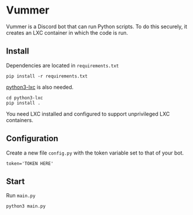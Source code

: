 # Vummer

Vummer is a Discord bot that can run Python scripts. To do this securely, it
creates an LXC container in which the code is run.

## Install

Dependencies are located in `requirements.txt`

```
pip install -r requirements.txt
```

[python3-lxc](https://github.com/lxc/python3-lxc) is also needed.

```git clone https://github.com/lxc/python3-lxc.git
cd python3-lxc
pip install .
```

You need LXC installed and configured to support unprivileged LXC containers.

## Configuration

Create a new file `config.py` with the token variable set to that of your bot.
```
token='TOKEN HERE'
```

## Start

Run `main.py`
```
python3 main.py
```
